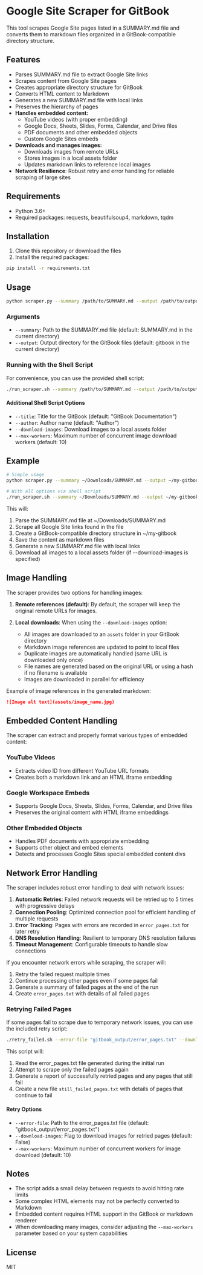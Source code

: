 # Google Site Scraper for GitBook

This tool scrapes Google Site pages listed in a SUMMARY.md file and converts them to markdown files organized in a GitBook-compatible directory structure.

## Features

- Parses SUMMARY.md file to extract Google Site links
- Scrapes content from Google Site pages
- Creates appropriate directory structure for GitBook
- Converts HTML content to Markdown
- Generates a new SUMMARY.md file with local links
- Preserves the hierarchy of pages
- **Handles embedded content:**
  - YouTube videos (with proper embedding)
  - Google Docs, Sheets, Slides, Forms, Calendar, and Drive files
  - PDF documents and other embedded objects
  - Custom Google Sites embeds
- **Downloads and manages images:**
  - Downloads images from remote URLs
  - Stores images in a local assets folder
  - Updates markdown links to reference local images
- **Network Resilience**: Robust retry and error handling for reliable scraping of large sites

## Requirements

- Python 3.6+
- Required packages: requests, beautifulsoup4, markdown, tqdm

## Installation

1. Clone this repository or download the files
2. Install the required packages:

```bash
pip install -r requirements.txt
```

## Usage

```bash
python scraper.py --summary /path/to/SUMMARY.md --output /path/to/output/directory
```

### Arguments

- `--summary`: Path to the SUMMARY.md file (default: SUMMARY.md in the current directory)
- `--output`: Output directory for the GitBook files (default: gitbook in the current directory)

### Running with the Shell Script

For convenience, you can use the provided shell script:

```bash
./run_scraper.sh --summary /path/to/SUMMARY.md --output /path/to/output/directory [options]
```

#### Additional Shell Script Options

- `--title`: Title for the GitBook (default: "GitBook Documentation")
- `--author`: Author name (default: "Author")
- `--download-images`: Download images to a local assets folder
- `--max-workers`: Maximum number of concurrent image download workers (default: 10)

## Example

```bash
# Simple usage
python scraper.py --summary ~/Downloads/SUMMARY.md --output ~/my-gitbook

# With all options via shell script
./run_scraper.sh --summary ~/Downloads/SUMMARY.md --output ~/my-gitbook --title "My Documentation" --author "John Doe" --download-images --max-workers 20
```

This will:
1. Parse the SUMMARY.md file at ~/Downloads/SUMMARY.md
2. Scrape all Google Site links found in the file
3. Create a GitBook-compatible directory structure in ~/my-gitbook
4. Save the content as markdown files
5. Generate a new SUMMARY.md file with local links
6. Download all images to a local assets folder (if --download-images is specified)

## Image Handling

The scraper provides two options for handling images:

1. **Remote references (default)**: By default, the scraper will keep the original remote URLs for images.

2. **Local downloads**: When using the `--download-images` option:
   - All images are downloaded to an `assets` folder in your GitBook directory
   - Markdown image references are updated to point to local files
   - Duplicate images are automatically handled (same URL is downloaded only once)
   - File names are generated based on the original URL or using a hash if no filename is available
   - Images are downloaded in parallel for efficiency

Example of image references in the generated markdown:
```markdown
![Image alt text](assets/image_name.jpg)
```

## Embedded Content Handling

The scraper can extract and properly format various types of embedded content:

### YouTube Videos
- Extracts video ID from different YouTube URL formats
- Creates both a markdown link and an HTML iframe embedding

### Google Workspace Embeds
- Supports Google Docs, Sheets, Slides, Forms, Calendar, and Drive files
- Preserves the original content with HTML iframe embeddings

### Other Embedded Objects
- Handles PDF documents with appropriate embedding
- Supports other object and embed elements
- Detects and processes Google Sites special embedded content divs

## Network Error Handling

The scraper includes robust error handling to deal with network issues:

1. **Automatic Retries**: Failed network requests will be retried up to 5 times with progressive delays
2. **Connection Pooling**: Optimized connection pool for efficient handling of multiple requests
3. **Error Tracking**: Pages with errors are recorded in `error_pages.txt` for later retry
4. **DNS Resolution Handling**: Resilient to temporary DNS resolution failures
5. **Timeout Management**: Configurable timeouts to handle slow connections

If you encounter network errors while scraping, the scraper will:

1. Retry the failed request multiple times
2. Continue processing other pages even if some pages fail
3. Generate a summary of failed pages at the end of the run
4. Create `error_pages.txt` with details of all failed pages

### Retrying Failed Pages

If some pages fail to scrape due to temporary network issues, you can use the included retry script:

```bash
./retry_failed.sh --error-file "gitbook_output/error_pages.txt" --download-images
```

This script will:
1. Read the error_pages.txt file generated during the initial run
2. Attempt to scrape only the failed pages again
3. Generate a report of successfully retried pages and any pages that still fail
4. Create a new file `still_failed_pages.txt` with details of pages that continue to fail

#### Retry Options

- `--error-file`: Path to the error_pages.txt file (default: "gitbook_output/error_pages.txt")
- `--download-images`: Flag to download images for retried pages (default: False)
- `--max-workers`: Maximum number of concurrent workers for image download (default: 10)

## Notes

- The script adds a small delay between requests to avoid hitting rate limits
- Some complex HTML elements may not be perfectly converted to Markdown
- Embedded content requires HTML support in the GitBook or markdown renderer
- When downloading many images, consider adjusting the `--max-workers` parameter based on your system capabilities

## License

MIT
